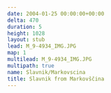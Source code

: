 ```yaml
---
date: 2004-01-25 00:00:00+00:00
delta: 470
duration: 5
height: 1028
layout: stub
lead: M_9-4934_IMG.JPG
map: 1
multilead: M_9-4934_IMG.JPG
multipath: true
name: Slavnik/Markovscina
title: Slavnik from Markovščina
---
```

